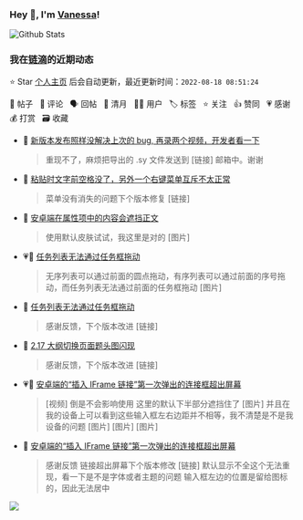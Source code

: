 ### Hey 👋, I'm [Vanessa](http://vanessa.b3log.org/)!

![Github Stats](https://github-readme-stats.vercel.app/api?username=Vanessa219&show_icons=true)

<!--events start -->

### 我在[链滴](https://ld246.com)的近期动态

⭐️ Star [个人主页](https://github.com/Vanessa219/Vanessa219) 后会自动更新，最近更新时间：`2022-08-18 08:51:24`

📝 帖子 &nbsp; 💬 评论 &nbsp; 🗣 回帖 &nbsp; 🌙 清月 &nbsp; 👨‍💻 用户 &nbsp; 🏷️ 标签 &nbsp; ⭐️ 关注 &nbsp; 👍 赞同 &nbsp; 💗 感谢 &nbsp; 💰 打赏 &nbsp; 🗃 收藏

* 💬 [新版本发布照样没解决上次的 bug, 再录两个视频，开发者看一下](https://ld246.com/article/1660740398580/comment/1660741715472#comments)

  > 重现不了，麻烦把导出的 .sy 文件发送到 [链接] 邮箱中。谢谢
* 💬 [粘贴时文字前空格没了，另外一个右键菜单互斥不太正常](https://ld246.com/article/1660735627519/comment/1660739987459#comments)

  > 菜单没有消失的问题下个版本修复 [链接]
* 💬 [安卓端在属性项中的内容会遮挡正文](https://ld246.com/article/1660647020232/comment/1660706220749#comments)

  > 使用默认皮肤试试，我这里是对的 [图片]
* 💗📝 [任务列表无法通过任务框拖动](https://ld246.com/article/1660640101653)

  > 无序列表可以通过前面的圆点拖动，有序列表可以通过前面的序号拖动，而任务列表无法通过前面的任务框拖动 [图片]
* 💬 [任务列表无法通过任务框拖动](https://ld246.com/article/1660640101653/comment/1660705193217#comments)

  > 感谢反馈，下个版本改进 [链接]
* 💬 [2.17 大纲切换页面题头图闪现](https://ld246.com/article/1660621812187/comment/1660704427451#comments)

  > 感谢反馈，下个版本改进 [链接]
* 💗📝 [安卓端的“插入 IFrame 链接”第一次弹出的连接框超出屏幕](https://ld246.com/article/1660468587405)

  > [视频] 倒是不会影响使用 这里的默认下半部分遮挡住了 [图片] 并且在我的设备上可以看到这些输入框左右边距并不相等，我不清楚是不是我设备的问题 [图片] [图片] [图片]
* 💬 [安卓端的“插入 IFrame 链接”第一次弹出的连接框超出屏幕](https://ld246.com/article/1660468587405/comment/1660491935919#comments)

  > 感谢反馈 链接超出屏幕下个版本修改 [链接] 默认显示不全这个无法重现，看一下是不是字体或者主题的问题 输入框左边的位置是留给图标的，因此无法居中


<!--events end -->

<a title="Hits" target="_blank" href="https://github.com/Vanessa219/Vanessa219"><img src="https://hits.b3log.org/Vanessa219/Vanessa219.svg"></a>
